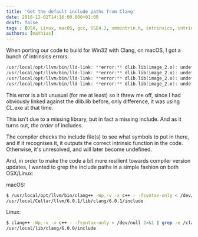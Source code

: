 ```yaml
---
title: 'Get the default include paths from Clang'
date: 2018-12-02T14:16:00.000+01:00
draft: false
tags : [OSX, Linux, macOS, gcc, SSE4.2, xmmintrin.h, intrinsics, intrin.h, clang, Win32, SSE]
authors: [mathias]
---
```



When porting our code to build for Win32 with Clang, on macOS, I got a bunch of intrinsics errors:

```cpp
/usr/local/opt/llvm/bin/lld-link: **error:** dlib.lib(image_2.o): undefined symbol: __cpuid
/usr/local/opt/llvm/bin/lld-link: **error:** dlib.lib(image_2.o): undefined symbol: _mm_setr_epi16
/usr/local/opt/llvm/bin/lld-link: **error:** dlib.lib(image_2.o): undefined symbol: _mm_set1_epi32
/usr/local/opt/llvm/bin/lld-link: **error:** dlib.lib(image_2.o): undefined symbol: _mm_load_si128
```


This error is a bit unusual (for me at least) so it threw me off, since I had obviously linked against the dlib.lib before, only difference, it was using CL.exe at that time.

This isn't due to a missing library, but in fact a missing include.
And as it turns out, _the order_ of includes.

The compiler checks the include file(s) to see what symbols to put in there, and if it recognises it, it outputs the correct intrinsic function in the code. Otherwise, it's unresolved, and will later become undefined.

And, in order to make the code a bit more resilient towards compiler version updates, I wanted to grep the include paths in a simple fashion on both OSX/Linux:

macOS:

```bash
$ /usr/local/opt/llvm/bin/clang++ -Wp,-v -x c++ - -fsyntax-only < /dev/null 2>&1 | grep -e /clang
/usr/local/Cellar/llvm/6.0.1/lib/clang/6.0.1/include
```

Linux:

```bash
$ clang++ -Wp,-v -x c++ - -fsyntax-only < /dev/null 2>&1 | grep -e /clang
/usr/local/lib/clang/6.0.0/include
```
